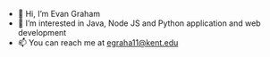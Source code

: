 - 👋 Hi, I’m Evan Graham
- 👀 I’m interested in Java, Node JS and Python application and web development
- 📫 You can reach me at egraha11@kent.edu

<!---
egraha11/egraha11 is a ✨ special ✨ repository because its `README.md` (this file) appears on your GitHub profile.
You can click the Preview link to take a look at your changes.
--->
